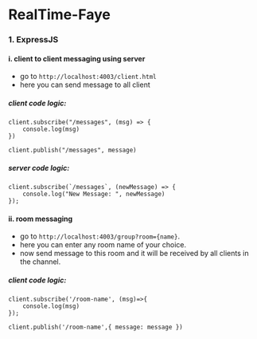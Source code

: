 # RealTime-Faye

### 1. ExpressJS

  #### i. client to client messaging using server

   - go to `http://localhost:4003/client.html`
   - here you can send message to all client

   ##### client code logic:

    client.subscribe("/messages", (msg) => {
        console.log(msg)
    })

    client.publish("/messages", message)

   ##### server code logic:

    client.subscribe(`/messages`, (newMessage) => {
        console.log("New Message: ", newMessage)
    });


  #### ii. room messaging

   - go to `http://localhost:4003/group?room={name}`.
   - here you can enter any room name of your choice.
   - now send message to this room and it will be received by all clients in the channel.

   ##### client code logic:

    client.subscribe('/room-name', (msg)=>{
        console.log(msg)
    });

    client.publish('/room-name',{ message: message })
